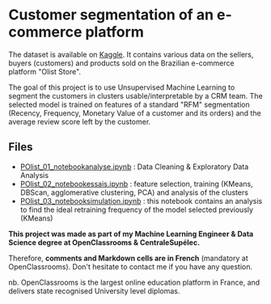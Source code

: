# Customer segmentation of an e-commerce platform

 The dataset is available on [Kaggle](https://www.kaggle.com/datasets/olistbr/brazilian-ecommerce).
 It contains various data on the sellers, buyers (customers) and products sold on the Brazilian e-commerce platform "Olist Store".
 
 The goal of this project is to use Unsupervised Machine Learning to segment the customers in clusters usable/interpretable by a CRM team. The selected model is trained on features of a standard "RFM" segmentation (Recency, Frequency, Monetary Value of a customer and its orders) and the average review score left by the customer.
 

## Files
- [POlist_01_notebookanalyse.ipynb](https://github.com/fauconnier-n/ML-Engineer-OpenClassrooms-projects/blob/main/03%20-%20Segmentez%20des%20clients%20d'un%20site%20e-commerce/POlist_01_notebookanalyse.ipynb) : Data Cleaning & Exploratory Data Analysis 
- [POlist_02_notebookessais.ipynb](https://github.com/fauconnier-n/ML-Engineer-OpenClassrooms-projects/blob/main/03%20-%20Segmentez%20des%20clients%20d'un%20site%20e-commerce/POlist_02_notebookessais.ipynb) : feature selection, training (KMeans, DBScan, agglomerative clustering, PCA) and analysis of the clusters
- [POlist_03_notebooksimulation.ipynb](https://github.com/fauconnier-n/ML-Engineer-OpenClassrooms-projects/blob/main/03%20-%20Segmentez%20des%20clients%20d'un%20site%20e-commerce/POlist_03_notebooksimulation.ipynb) : this notebook contains an analysis to find the ideal retraining frequency of the model selected previously (KMeans)

**This project was made as part of my Machine Learning Engineer & Data Science degree at OpenClassrooms & CentraleSupélec.**

Therefore, **comments and Markdown cells are in French** (mandatory at OpenClassrooms). Don't hesitate to contact me if you have any question.

nb. OpenClassrooms is the largest online education platform in France, and delivers state recognised University level diplomas.

